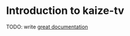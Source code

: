 # Introduction to kaize-tv

TODO: write [great documentation](http://jacobian.org/writing/great-documentation/what-to-write/)
